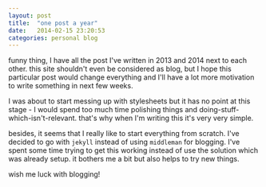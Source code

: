 ```yaml
---
layout: post
title:  "one post a year"
date:   2014-02-15 23:20:53
categories: personal blog
---
```


funny thing, I have all the post I've written in 2013 and 2014 next to each other. this site shouldn't even be considered as blog, but I hope this particular post would change everything and I'll have a lot more motivation to write something in next few weeks.

I was about to start messing up with stylesheets but it has no point at this stage - I would spend too much time polishing things and doing-stuff-which-isn't-relevant. that's why when I'm writing this it's very very simple.

besides, it seems that I really like to start everything from scratch. I've decided to go with `jekyll` instead of using `middleman` for blogging. I've spent some time trying to get this working instead of use the solution which was already setup. it bothers me a bit but also helps to try new things.

wish me luck with blogging!

